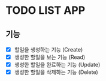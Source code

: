 # TODO LIST APP

## 기능

- [x] 할일을 생성하는 기능 (Create)
- [x] 생성한 할일을 보는 기능 (Read)
- [x] 생성한 할일을 완료하는 기능 (Update)
- [x] 생성한 할일을 삭제하는 기능 (Delete)
